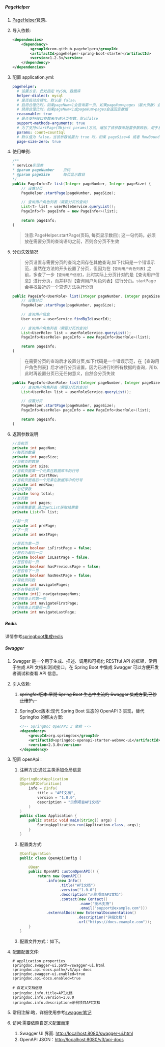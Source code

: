 ##### PageHelper

1. [PageHelper官网](https://pagehelper.github.io/docs/howtouse/)。

2. 导入依赖:

   ```xml
   <dependencies>
       <dependency>
           <groupId>com.github.pagehelper</groupId>
           <artifactId>pagehelper-spring-boot-starter</artifactId>
           <version>1.2.3</version>
       </dependency>
   </dependencies>
   ```

3. 配置 application.yml:

   ```yaml
   pagehelper:
     # 设置方言，此处指定 MySQL 数据库
     helper-dialect: mysql
     # 是否启动合理化，默认是 false。
     # 启用合理化时，如果pageNum<1会查询第一页，如果pageNum>pages（最大页数）会查询最后一页。
     # 禁用合理化时，如果pageNum<1或pageNum>pages会返回空数据
     reasonable: true
     # 是否支持接口参数来传递分页参数，默认false
     support-methods-arguments: true
     # 为了支持startPage(Object params)方法，增加了该参数来配置参数映射，用于从对象中根据属性名取值
     params: count=countSql
     # 默认值为 false，当该参数设置为 true 时，如果 pageSize=0 或者 RowBounds.limit = 0 就会查询出全部的结果（相当于没有执行分页查询，但是返回结果仍然是 Page 类型）
     page-size-zero: true
   ```

4. 使用举例:

   ```java
   /**
   * service实现类
   * @param pageNumber    页码
   * @param pageSize      每页显示数目
   */
   public PageInfo<T> list(Integer pageNumber, Integer pageSize) { 
       // 设置分页
       PageHelper.startPage(pageNumber, pageSize);
    
       // 查询用户角色列表（需要分页的查询）
       List<T> list = userRoleService.queryList();
       PageInfo<T> pageInfo = new PageInfo<>(list);
    
       return pageInfo;
   )
   ```

   > 注意:PageHelper.startPage(页码, 每页显示数目); 这一句代码，必须放在需要分页的查询语句之前，否则会分页不生效

5. 分页失效情况

   > 分页设置与需要分页的查询之间存在其他查询,如下代码是一个错误示范，虽然在方法的开头设置了分页，但因为在`【查询用户角色列表】`之前，多查了一步`【查询用户信息】`，此时实际上分页针对的是【查询用户信息】进行分页，而并非对【查询用户角色列表】进行分页。startPage会寻找最近的一个查询方法执行分页

   ```java
   public PageInfo<UserRole> list(Integer pageNumber, Integer pageSize, String userId) {
       // 设置分页
       PageHelper.startPage(pageNumber, pageSize);
    
       // 查询用户信息
       User user = userService.findById(userId);
    
       // 查询用户角色列表（需要分页的查询）
       List<UserRole> list = userRoleService.queryList();
       PageInfo<UserRole> pageInfo = new PageInfo<UserRole>(list);
    
       return pageInfo;
   )
   ```

   > 在需要分页的查询后才设置分页,如下代码是一个错误示范，在【查询用户角色列表】后才进行分页设置，因为已进行的所有数据的查询，所以此时再设置分页已无任何意义，自然会分页失效

   ```java
   public PageInfo<UserRole> list(Integer pageNumber, Integer pageSize) {
       // 查询用户角色列表（需要分页的查询）
       List<UserRole> list = userRoleService.queryList();
    
       // 设置分页
       PageHelper.startPage(pageNumber, pageSize);
       PageInfo<UserRole> pageInfo = new PageInfo<UserRole>(list);
    
       return pageInfo;
   )
   ```

6. 返回参数说明

   ```java
   //当前页
   private int pageNum;
   //每页的数量
   private int pageSize;
   //当前页的数量
   private int size;
   //当前页面第一个元素在数据库中的行号
   private int startRow;
   //当前页面最后一个元素在数据库中的行号
   private int endRow;
   //总记录数
   private long total;
   //总页数
   private int pages;
   //结果集重要,通过getList获取结果集
   private List<T> list;
   
   //前一页
   private int prePage;
   //下一页
   private int nextPage;
   
   //是否为第一页
   private boolean isFirstPage = false;
   //是否为最后一页
   private boolean isLastPage = false;
   //是否有前一页
   private boolean hasPreviousPage = false;
   //是否有下一页
   private boolean hasNextPage = false;
   //导航页码数
   private int navigatePages;
   //所有导航页号
   private int[] navigatepageNums;
   //导航条上的第一页
   private int navigateFirstPage;
   //导航条上的最后一页
   private int navigateLastPage;
   ```





##### Redis

详情参考[springboot集成redis](../redis7/6.springboot集成redis.md)









##### Swagger

1. Swagger 是一个用于生成、描述、调用和可视化 RESTful API 的框架，常用于生成 API 文档和测试接口。在 Spring Boot 中集成 Swagger 可以方便开发者调试和查看 API 信息。

2. 引入依赖:

   1. ~~springfox版本:早期 Spring Boot 生态中主流的 Swagger 集成方案,已停止维护。~~

   2. SpringDoc版本:现代 Spring Boot 生态的 OpenAPI 3 实现，替代 Springfox 的解决方案:

      ```xml
      <!-- SpringDoc OpenAPI 3 依赖 -->
      <dependency>
          <groupId>org.springdoc</groupId>
          <artifactId>springdoc-openapi-starter-webmvc-ui</artifactId>
          <version>2.3.0</version>
      </dependency>
      ```

3. 配置 openApi :

   1. 注解方式:通过主类添加全局信息

      ```java
      @SpringBootApplication
      @OpenAPIDefinition(
          info = @Info(
              title = "API文档",
              version = "1.0.0",
              description = "示例项目API文档"
          )
      )
      public class Application {
          public static void main(String[] args) {
              SpringApplication.run(Application.class, args);
          }
      }
      ```

   2. 配置类方式:

      ```java
      @Configuration
      public class OpenApiConfig {
      
          @Bean
          public OpenAPI customOpenAPI() {
              return new OpenAPI()
                  .info(new Info()
                        .title("API文档")
                        .version("1.0.0")
                        .description("示例项目API文档")
                        .contact(new Contact()
                                 .name("技术支持")
                                 .email("support@example.com")))
                  .externalDocs(new ExternalDocumentation()
                                .description("详细文档")
                                .url("https://docs.example.com"));
          }
      }
      ```

   3. 配置文件方式：如下。

4. 配置配置文件:

   ```properties
   # application.properties
   springdoc.swagger-ui.path=/swagger-ui.html
   springdoc.api-docs.path=/v3/api-docs
   springdoc.swagger-ui.enabled=true
   springdoc.api-docs.enabled=true
   
   # 自定义文档信息
   springdoc.info.title=API文档
   springdoc.info.version=1.0.0
   springdoc.info.description=示例项目API文档
   ```

5. 常用注解:略，详细使用参考[swagger笔记](./9.swagger使用.md)

6. 访问:需要依照自定义配置而定

   1. Swagger UI 界面: [http://localhost:8080/swagger-ui.html](http://localhost:8080/swagger-ui.html)
   2. OpenAPI JSON：[http://localhost:8080/v3/api-docs](http://localhost:8080/v3/api-docs)



